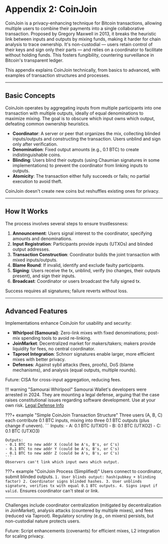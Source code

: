 # Appendix 2: CoinJoin

CoinJoin is a privacy-enhancing technique for Bitcoin transactions, allowing multiple users to combine their payments into a single collaborative transaction. Proposed by Gregory Maxwell in 2013, it breaks the heuristic link between inputs and outputs by mixing funds, making it harder for chain analysis to trace ownership. It's non-custodial — users retain control of their keys and sign only their parts — and relies on a coordinator to facilitate without holding funds. This fosters fungibility, countering surveillance in Bitcoin's transparent ledger.

This appendix explains CoinJoin technically, from basics to advanced, with examples of transaction structures and processes.

---

## Basic Concepts

CoinJoin operates by aggregating inputs from multiple participants into one transaction with multiple outputs, ideally of equal denominations to maximize mixing. The goal is to obscure which input owns which output, defeating common ownership heuristics.

- **Coordinator**: A server or peer that organizes the mix, collecting blinded inputs/outputs and constructing the transaction. Users unblind and sign only after verification.
- **Denomination**: Fixed output amounts (e.g., 0.1 BTC) to create indistinguishable coins.
- **Blinding**: Users blind their outputs (using Chaumian signatures in some implementations) to prevent the coordinator from linking inputs to outputs.
- **Atomicity**: The transaction either fully succeeds or fails; no partial execution to avoid theft.

CoinJoin doesn't create new coins but reshuffles existing ones for privacy.

---

## How It Works

The process involves several steps to ensure trustlessness:

1. **Announcement**: Users signal interest to the coordinator, specifying amounts and denominations.
2. **Input Registration**: Participants provide inputs (UTXOs) and blinded output addresses.
3. **Transaction Construction**: Coordinator builds the joint transaction with mixed inputs/outputs.
4. **Blame Round**: If invalid, identify and exclude faulty participants.
5. **Signing**: Users receive the tx, unblind, verify (no changes, their outputs present), and sign their inputs.
6. **Broadcast**: Coordinator or users broadcast the fully signed tx.

Success requires all signatures; failure reverts without loss.

---

## Advanced Features

Implementations enhance CoinJoin for usability and security:

- **Whirlpool (Samourai)**: Zero-link mixes with fixed denominations; post-mix spending tools to avoid re-linking.
- **JoinMarket**: Decentralized market for makers/takers; makers provide liquidity for fees, no central coordinator.
- **Taproot Integration**: Schnorr signatures enable larger, more efficient mixes with better privacy.
- **Defenses**: Against sybil attacks (fees, proofs), DoS (blame mechanisms), and analysis (equal outputs, multiple rounds).

Future: CISA for cross-input aggregation, reducing fees.

!!! warning "Samourai Whirlpool"
    Samourai Wallet's developers were arrested in 2024. They are mounting a legal defense, arguing that the case raises constitutional issues regarding software development. Use at your own risk. [Legal Defense Info](https://blog.samouraiwallet.com/post/samourai-defense-fund)

???+ example "Simple CoinJoin Transaction Structure"
    Three users (A, B, C) each contribute 0.1 BTC inputs, mixing into three 0.1 BTC outputs (plus change if uneven).
    ```
    Inputs:
    - A: 0.1 BTC (UTXO1)
    - B: 0.1 BTC (UTXO2)
    - C: 0.1 BTC (UTXO3)

    Outputs:
    - 0.1 BTC to new addr X (could be A's, B's, or C's)
    - 0.1 BTC to new addr Y (could be A's, B's, or C's)
    - 0.1 BTC to new addr Z (could be A's, B's, or C's)
    ```
    Observers can't link which input owns which output.

???+ example "CoinJoin Process (Simplified)"
    Users connect to coordinator, submit blinded outputs.
    ```
    1. User blinds output: hash(pubkey + blinding factor)
    2. Coordinator signs blinded hashes.
    3. User unblinds signature, verifies tx with equal 0.1 BTC outputs.
    4. Signs input if valid.
    ```
    Ensures coordinator can't steal or link.

---

Challenges include coordinator centralization (mitigated by decentralization in JoinMarket), analysis attacks (countered by multiple mixes), and fees (reduced via Taproot). Regulatory scrutiny (e.g., on mixers) persists, but non-custodial nature protects users.

Future: Script enhancements (covenants) for efficient mixes, L2 integration for scaling privacy.




